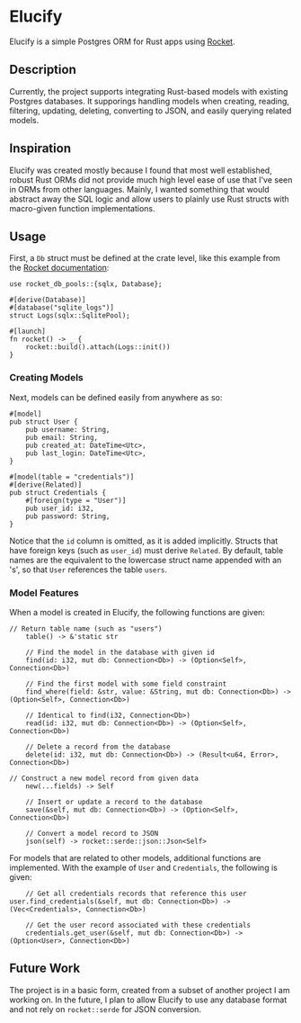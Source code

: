 # Elucify

Elucify is a simple Postgres ORM for Rust apps using [Rocket](https://github.com/SergioBenitez/Rocket).

## Description

Currently, the project supports integrating Rust-based models with existing Postgres databases. It supporings handling models when creating, reading, filtering, updating, deleting, converting to JSON, and easily querying related models.

## Inspiration

Elucify was created mostly because I found that most well established, robust Rust ORMs did not provide much high level ease of use that I've seen in ORMs from other languages. Mainly, I wanted something that would abstract away the SQL logic and allow users to plainly use Rust structs with macro-given function implementations.

## Usage

First, a `Db` struct must be defined at the crate level, like this example from the [Rocket documentation](https://api.rocket.rs/v0.5-rc/rocket_db_pools/index.html):

    use rocket_db_pools::{sqlx, Database};

    #[derive(Database)]
    #[database("sqlite_logs")]
    struct Logs(sqlx::SqlitePool);
    
    #[launch]
    fn rocket() -> _ {
        rocket::build().attach(Logs::init())
    }

### Creating Models

Next, models can be defined easily from anywhere as so:

    #[model]
    pub struct User {
        pub username: String,
        pub email: String,
        pub created_at: DateTime<Utc>,
        pub last_login: DateTime<Utc>,
    }
    
    #[model(table = "credentials")]
    #[derive(Related)]
    pub struct Credentials {
        #[foreign(type = "User")]
        pub user_id: i32,
        pub password: String,
    }

Notice that the `id` column is omitted, as it is added implicitly. Structs that have foreign keys (such as `user_id`) must derive `Related`. By default, table names are the equivalent to the lowercase struct name appended with an 's', so that `User` references the table `users`.

### Model Features

When a model is created in Elucify, the following functions are given:

    // Return table name (such as "users")
		table() -> &'static str

		// Find the model in the database with given id
		find(id: i32, mut db: Connection<Db>) -> (Option<Self>, Connection<Db>)

		// Find the first model with some field constraint
		find_where(field: &str, value: &String, mut db: Connection<Db>) -> (Option<Self>, Connection<Db>)

		// Identical to find(i32, Connection<Db>)
		read(id: i32, mut db: Connection<Db>) -> (Option<Self>, Connection<Db>)

		// Delete a record from the database
		delete(id: i32, mut db: Connection<Db>) -> (Result<u64, Error>, Connection<Db>)

    // Construct a new model record from given data
		new(...fields) -> Self

		// Insert or update a record to the database
		save(&self, mut db: Connection<Db>) -> (Option<Self>, Connection<Db>)

		// Convert a model record to JSON
		json(self) -> rocket::serde::json::Json<Self>

For models that are related to other models, additional functions are implemented. With the example of `User` and `Credentials`, the following is given:

		// Get all credentials records that reference this user
    user.find_credentials(&self, mut db: Connection<Db>) -> (Vec<Credentials>, Connection<Db>)

		// Get the user record associated with these credentials
		credentials.get_user(&self, mut db: Connection<Db>) -> (Option<User>, Connection<Db>)

## Future Work

The project is in a basic form, created from a subset of another project I am working on. In the future, I plan to allow Elucify to use any database format and not rely on `rocket::serde` for JSON conversion.
